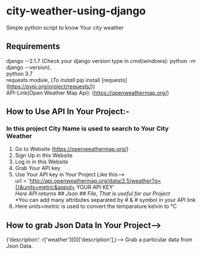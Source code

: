# city-weather-using-django
Simple python script to know Your city weather

## Requirements
django --2.1.7 (Check your django version type in cmd(windows): python -m django --version).<br/>
python 3.7<br/>
requests module, (*To install* pip install [requests] (https://pypi.org/project/requests/))<br/>
API-Link(Open Weather Map Api): (https://openweathermap.org/)

## How to Use API In Your Project:-
### In this project City Name is used to search to Your City Weather
1) Go to Website (https://openweathermap.org/)<br/>
2) Sign Up in this Website<br/>
3) Log in in this Website<br/>
4) Grab Your API key<br/>
5) Use Your API key in Your Project Like this--><br/>
  url = 'http://api.openweathermap.org/data/2.5/weather?q={}&units=metric&appid= YOUR API KEY' <br/>
  *Here API returns ## Json ## File, That is useful for our Project* <br/>
  *You can add many attributes separated by # & # symbol in your API link <br/>
6) Here *units=metric* is used to convert the temparature kelvin to °C <br/>
## How to grab Json Data In Your Project-->
 ('description': r['weather'][0]['description'],)--> Grab a particular data from Json Data.<br/>


